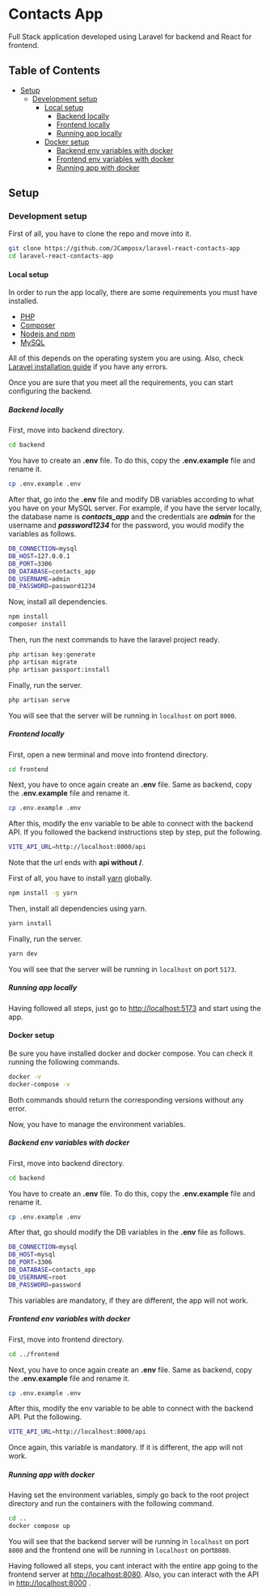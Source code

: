 # Contacts App

Full Stack application developed using Laravel for backend and React for
frontend.

## Table of Contents

* [Setup](#setup)
  * [Development setup](#development-setup)
    * [Local setup](#local-setup)
      * [Backend locally](#backend-locally)
      * [Frontend locally](#frontend-locally)
      * [Running app locally](#running-app-locally)
    * [Docker setup](#docker-setup)
      * [Backend env variables with docker](#backend-env-variables-with-docker)
      * [Frontend env variables with docker](#frontend-env-variables-with-docker)
      * [Running app with docker](#running-app-with-docker)

## Setup

### Development setup

First of all, you have to clone the repo and move into it.

```bash
git clone https://github.com/JCamposx/laravel-react-contacts-app
cd laravel-react-contacts-app
```

#### Local setup

In order to run the app locally, there are some requirements you must have
installed.

* [PHP](https://www.php.net/manual/en/install.php)
* [Composer](https://getcomposer.org/download/)
* [Nodejs and npm](https://nodejs.org/en/)
* [MySQL](https://dev.mysql.com/doc/refman/8.0/en/installing.html)

All of this depends on the operating system you are using. Also, check [Laravel
installation guide](https://laravel.com/docs/9.x/installation) if you have any
errors.

Once you are sure that you meet all the requirements, you can start configuring
the backend.

##### Backend locally

First, move into backend directory.

```bash
cd backend
```

You have to create an **.env** file. To do this, copy the **.env.example** file
and rename it.

```bash
cp .env.example .env
```

After that, go into the **.env** file and modify DB variables according to what
you have on your MySQL server. For example, if you have the server locally, the
database name is ***contacts_app*** and the credentials are ***admin*** for the
username and ***password1234*** for the password, you would modify the variables
as follows.

```bash
DB_CONNECTION=mysql
DB_HOST=127.0.0.1
DB_PORT=3306
DB_DATABASE=contacts_app
DB_USERNAME=admin
DB_PASSWORD=password1234
```

Now, install all dependencies.

```bash
npm install
composer install
```

Then, run the next commands to have the laravel project ready.

```bash
php artisan key:generate
php artisan migrate
php artisan passport:install
```

Finally, run the server.

```bash
php artisan serve
```

You will see that the server will be running in `localhost` on port `8000`.

##### Frontend locally

First, open a new terminal and move into frontend directory.

```bash
cd frontend
```

Next, you have to once again create an **.env** file. Same as backend, copy the
**.env.example** file and rename it.

```bash
cp .env.example .env
```

After this, modify the env variable to be able to connect with the backend API.
If you followed the backend instructions step by step, put the following.

```bash
VITE_API_URL=http://localhost:8000/api
```

Note that the url ends with **api without /**.

First of all, you have to install [yarn](https://www.npmjs.com/package/yarn)
globally.

```bash
npm install -g yarn
```

Then, install all dependencies using yarn.

```bash
yarn install
```

Finally, run the server.

```bash
yarn dev
```

You will see that the server will be running in `localhost` on port `5173`.

##### Running app locally

Having followed all steps, just go to
[http://localhost:5173](http://localhost:5173) and start using the app.

#### Docker setup

Be sure you have installed docker and docker compose. You can check it running
the following commands.

```bash
docker -v
docker-compose -v
```

Both commands should return the corresponding versions without any error.

Now, you have to manage the environment variables.

##### Backend env variables with docker

First, move into backend directory.

```bash
cd backend
```

You have to create an **.env** file. To do this, copy the **.env.example** file
and rename it.

```bash
cp .env.example .env
```

After that, go should modify the DB variables in the **.env** file as follows.

```bash
DB_CONNECTION=mysql
DB_HOST=mysql
DB_PORT=3306
DB_DATABASE=contacts_app
DB_USERNAME=root
DB_PASSWORD=password
```

This variables are mandatory, if they are different, the app will not work.

##### Frontend env variables with docker

First, move into frontend directory.

```bash
cd ../frontend
```

Next, you have to once again create an **.env** file. Same as backend, copy the
**.env.example** file and rename it.

```bash
cp .env.example .env
```

After this, modify the env variable to be able to connect with the backend API.
Put the following.

```bash
VITE_API_URL=http://localhost:8000/api
```

Once again, this variable is mandatory. If it is different, the app will not
work.

##### Running app with docker

Having set the environment variables, simply go back to the root project
directory and run the containers with the following command.

```bash
cd ..
docker compose up
```

You will see that the backend server will be running in `localhost` on port
`8000` and the frontend one will be running in `localhost` on port`8080`.

Having followed all steps, you cant interact with the entire app going to the
frontend server at [http://localhost:8080](http://localhost:8080). Also, you can
interact with the API in [http://localhost:8000](http://localhost:8000) .
